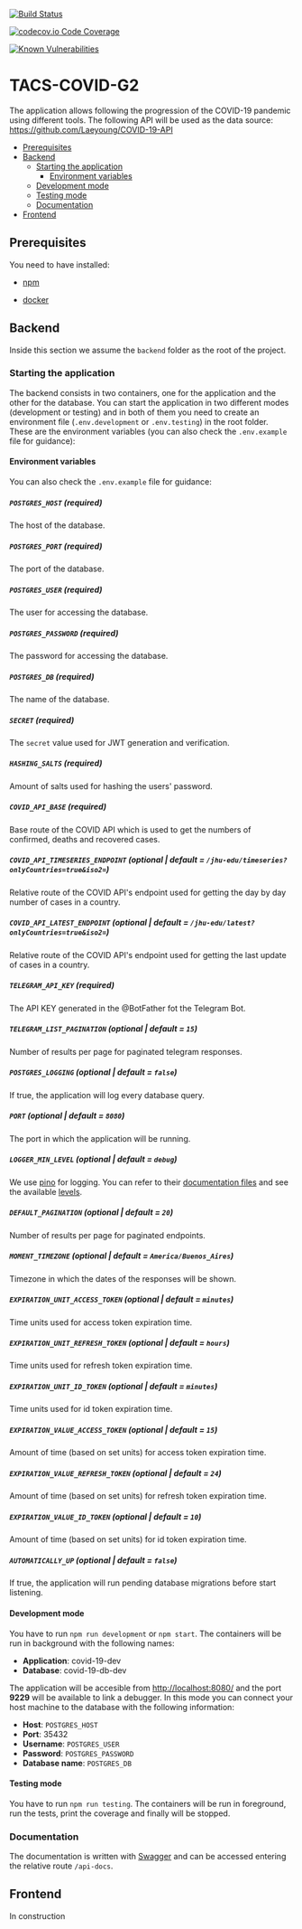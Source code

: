 
[![Build Status](https://travis-ci.org/molinajulian/TACS-COVID-G2.png?branch=master)](https://travis-ci.org/molinajulian/TACS-COVID-G2)

[![codecov.io Code Coverage](https://img.shields.io/codecov/c/github/molinajulian/TACS-COVID-G2.svg)](https://codecov.io/github/molinajulian/TACS-COVID-G2?branch=master) 

[![Known Vulnerabilities](https://snyk.io/test/github/molinajulian/TACS-COVID-G2/badge.svg?targetFile=backend/package.json)](https://snyk.io/test/github/molinajulian/TACS-COVID-G2?targetFile=backend/package.json)

# TACS-COVID-G2

The application allows following the progression of the COVID-19 pandemic using different tools. The following API will be used as the data source: https://github.com/Laeyoung/COVID-19-API


* [Prerequisites](#prerequisites)
* [Backend](#backend)
  * [Starting the application](#starting)
	  * [Environment variables](#environment)
  * [Development mode](#development)
  * [Testing mode](#testing)
  * [Documentation](#documentation)
 * [Frontend](#frontend)

<a id="prerequisites"></a>
## Prerequisites

You need to have installed:

* [npm](https://www.npmjs.com/get-npm)

* [docker](https://www.docker.com/products/docker-desktop)

<a id="backend"></a>
## Backend
Inside this section we assume the `backend` folder as the root of the project.

<a id="starting"></a>
### Starting the application

The backend consists in two containers, one for the application and the other for the database. You can start the application in two different modes (development or testing) and in both of them you need to create an environment file (`.env.development` or `.env.testing`) in the root folder. These are the environment variables (you can also check the `.env.example` file for guidance):

<a id="environment"></a>
#### Environment variables
You can also check the `.env.example` file for guidance:
##### `POSTGRES_HOST` (required)
The host of the database.
##### `POSTGRES_PORT` (required)
The port of the database.
##### `POSTGRES_USER` (required)
The user for accessing the database.
##### `POSTGRES_PASSWORD` (required)
The password for accessing the database.
##### `POSTGRES_DB` (required)
The name of the database.
##### `SECRET` (required)
The `secret` value used for JWT generation and verification.
##### `HASHING_SALTS` (required)
Amount of salts used for hashing the users' password.
##### `COVID_API_BASE` (required)
Base route of the COVID API which is used to get the numbers of confirmed, deaths and recovered cases.
##### `COVID_API_TIMESERIES_ENDPOINT` (optional | default = `/jhu-edu/timeseries?onlyCountries=true&iso2=`)
Relative route of the COVID API's endpoint used for getting the day by day number of cases in a country.
##### `COVID_API_LATEST_ENDPOINT` (optional | default = `/jhu-edu/latest?onlyCountries=true&iso2=`)
Relative route of the COVID API's endpoint used for getting the last update of cases in a country.
##### `TELEGRAM_API_KEY` (required)
The API KEY generated in the @BotFather fot the Telegram Bot.
##### `TELEGRAM_LIST_PAGINATION` (optional | default = `15`)
Number of results per page for paginated telegram responses.
##### `POSTGRES_LOGGING` (optional | default = `false`)
If true, the application will log every database query.
##### `PORT` (optional | default = `8080`)
The port in which the application will be running.
##### `LOGGER_MIN_LEVEL` (optional | default = `debug`)
We use [pino](https://github.com/pinojs/pino) for logging. You can refer to their [documentation files](https://github.com/pinojs/pino/tree/master/docs) and see the available [levels](https://github.com/pinojs/pino/blob/master/docs/api.md#levels).
##### `DEFAULT_PAGINATION` (optional | default = `20`)
Number of results per page for paginated endpoints.
##### `MOMENT_TIMEZONE` (optional | default = `America/Buenos_Aires`)
Timezone in which the dates of the responses will be shown.
##### `EXPIRATION_UNIT_ACCESS_TOKEN` (optional | default = `minutes`)
Time units used for access token expiration time.
##### `EXPIRATION_UNIT_REFRESH_TOKEN` (optional | default = `hours`)
Time units used for refresh token expiration time.
##### `EXPIRATION_UNIT_ID_TOKEN` (optional | default = `minutes`)
Time units used for id token expiration time.
##### `EXPIRATION_VALUE_ACCESS_TOKEN` (optional | default = `15`)
Amount of time (based on set units) for access token expiration time.
##### `EXPIRATION_VALUE_REFRESH_TOKEN` (optional | default = `24`)
Amount of time (based on set units) for refresh token expiration time.
##### `EXPIRATION_VALUE_ID_TOKEN` (optional | default = `10`)
Amount of time (based on set units) for id token expiration time.
##### `AUTOMATICALLY_UP` (optional | default = `false`)
If true, the application will run pending database migrations before start listening.

<a id="development"></a>
 #### Development mode
 
You have to run `npm run development` or `npm start`.
The containers will be run in background with the following names:

 - **Application**: covid-19-dev
 - **Database**: covid-19-db-dev

The application will be accesible from [http://localhost:8080/](http://localhost:8080/) and the port **9229** will be available to link a debugger.
In this mode you can connect your host machine to the database with the following information:

 - **Host**: `POSTGRES_HOST`
 - **Port**: 35432
 - **Username**: `POSTGRES_USER`
 - **Password**: `POSTGRES_PASSWORD`
 - **Database name**: `POSTGRES_DB`

<a id="testing"></a>
 #### Testing mode
 
You have to run `npm run testing`.
The containers will be run in foreground, run the tests, print the coverage and finally will be stopped.

<a id="documentation"></a>
### Documentation

The documentation is written with [Swagger](https://swagger.io/) and can be accessed entering the relative route `/api-docs`.

<a id="frontend"></a>
## Frontend
In construction
